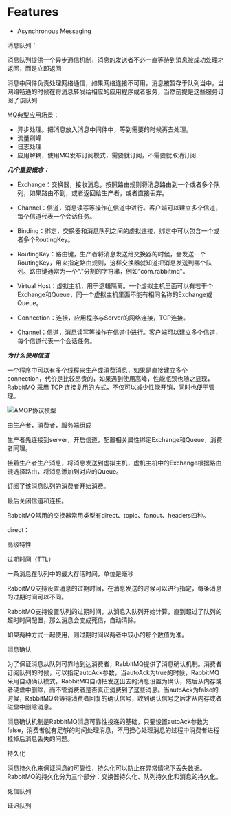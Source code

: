 

# Features

* Asynchronous Messaging







消息队列：

消息队列提供一个异步通信机制，消息的发送者不必一直等待到消息被成功处理才返回，而是立即返回

消息中间件负责处理网络通信，如果网络连接不可用，消息被暂存于队列当中，当网络畅通的时候在将消息转发给相应的应用程序或者服务，当然前提是这些服务订阅了该队列



MQ典型应用场景：

- 异步处理。把消息放入消息中间件中，等到需要的时候再去处理。
- 流量削峰
- 日志处理
- 应用解耦，使用MQ发布订阅模式，需要就订阅，不需要就取消订阅



***几个重要概念：***

* Exchange：交换器，接收消息，按照路由规则将消息路由到一个或者多个队列，如果路由不到，或者返回给生产者，或者直接丢弃。

* Channel：信道，消息读写等操作在信道中进行。客户端可以建立多个信道，每个信道代表一个会话任务。
* Binding：绑定，交换器和消息队列之间的虚拟连接，绑定中可以包含一个或者多个RoutingKey。
* RoutingKey：路由键，生产者将消息发送给交换器的时候，会发送一个RoutingKey，用来指定路由规则，这样交换器就知道把消息发送到哪个队列。路由键通常为一个“.”分割的字符串，例如“com.rabbitmq”。
* Virtual Host：虚拟主机，用于逻辑隔离。一个虚拟主机里面可以有若干个Exchange和Queue，同一个虚拟主机里面不能有相同名称的Exchange或Queue。
* Connection：连接，应用程序与Server的网络连接，TCP连接。
* Channel：信道，消息读写等操作在信道中进行。客户端可以建立多个信道，每个信道代表一个会话任务。



***为什么使用信道***

一个程序中可以有多个线程来生产或消费消息，如果是直接建立多个connection，代价是比较昂贵的，如果遇到使用高峰，性能瓶颈也随之显现，RabbitMQ 采用 TCP 连接复用的方式，不仅可以减少性能开销，同时也便于管理。



![AMQP协议模型](/Users/chenguanlin/Documents/note/0img/AMAP模型.png)

由生产者，消费者，服务端组成

生产者先连接到server，开启信道，配置相关属性绑定Exchange和Queue，消费者同理。

接着生产者生产消息，将消息发送到虚拟主机，虚机主机中的Exchange根据路由键选择路由，将消息添加到对应的Queue。

订阅了该消息队列的消费者开始消费。

最后关闭信道和连接。



RabbitMQ常用的交换器常用类型有direct、topic、fanout、headers四种。

direct：



高级特性

过期时间（TTL）

一条消息在队列中的最大存活时间，单位是毫秒

RabbitMQ支持设置消息的过期时间，在消息发送的时候可以进行指定，每条消息的过期时间可以不同。

RabbitMQ支持设置队列的过期时间，从消息入队列开始计算，直到超过了队列的超时时间配置，那么消息会变成死信，自动清除。

如果两种方式一起使用，则过期时间以两者中较小的那个数值为准。



消息确认

为了保证消息从队列可靠地到达消费者，RabbitMQ提供了消息确认机制。消费者订阅队列的时候，可以指定autoAck参数，当autoAck为true的时候，RabbitMQ采用自动确认模式，RabbitMQ自动把发送出去的消息设置为确认，然后从内存或者硬盘中删除，而不管消费者是否真正消费到了这些消息。当autoAck为false的时候，RabbitMQ会等待消费者回复的确认信号，收到确认信号之后才从内存或者磁盘中删除消息。

消息确认机制是RabbitMQ消息可靠性投递的基础，只要设置autoAck参数为false，消费者就有足够的时间处理消息，不用担心处理消息的过程中消费者进程挂掉后消息丢失的问题。



持久化

消息持久化来保证消息的可靠性，持久化可以防止在异常情况下丢失数据。RabbitMQ的持久化分为三个部分：交换器持久化、队列持久化和消息的持久化。



死信队列



延迟队列





